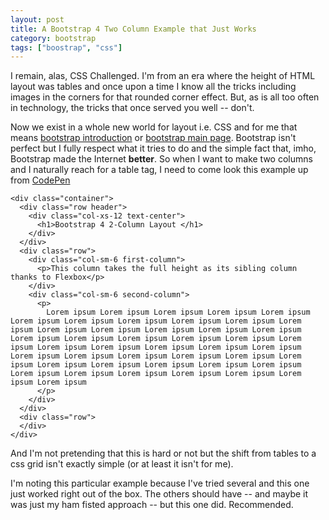 ```yaml
---
layout: post
title: A Bootstrap 4 Two Column Example that Just Works
category: bootstrap
tags: ["boostrap", "css"]
---
```

I remain, alas, CSS Challenged.  I'm from an era where the height of HTML layout was tables and once upon a time I know all the tricks including images in the corners for that rounded corner effect.  But, as is all too often in technology, the tricks that once served you well -- don't.  

Now we exist in a whole new world for layout i.e. CSS and for me that means [bootstrap introduction](https://getbootstrap.com/docs/4.0/getting-started/introduction/) or [bootstrap main page](https://getbootstrap.com/).  Bootstrap isn't perfect but I fully respect what it tries to do and the simple fact that, imho, Bootstrap made the Internet **better**.  So when I want to make two columns and I naturally reach for a table tag, I need to come look this example up from [CodePen](https://codepen.io/SitePoint/pen/WMYOxb)

    <div class="container">
      <div class="row header">
        <div class="col-xs-12 text-center">
          <h1>Bootstrap 4 2-Column Layout </h1>
        </div>
      </div>
      <div class="row">
        <div class="col-sm-6 first-column">
          <p>This column takes the full height as its sibling column thanks to Flexbox</p>
        </div>
        <div class="col-sm-6 second-column">
          <p>
            Lorem ipsum Lorem ipsum Lorem ipsum Lorem ipsum Lorem ipsum Lorem ipsum Lorem ipsum Lorem ipsum Lorem ipsum Lorem ipsum Lorem ipsum Lorem ipsum Lorem ipsum Lorem ipsum Lorem ipsum Lorem ipsum Lorem ipsum Lorem ipsum Lorem ipsum Lorem ipsum Lorem ipsum Lorem ipsum Lorem ipsum Lorem ipsum Lorem ipsum Lorem ipsum Lorem ipsum Lorem ipsum Lorem ipsum Lorem ipsum Lorem ipsum Lorem ipsum Lorem ipsum Lorem ipsum Lorem ipsum Lorem ipsum Lorem ipsum Lorem ipsum Lorem ipsum Lorem ipsum Lorem ipsum Lorem ipsum Lorem ipsum Lorem ipsum Lorem ipsum 
          </p>
        </div> 
      </div>
      <div class="row">
      </div>
    </div>
    
And I'm not pretending that this is hard or not but the shift from tables to a css grid isn't exactly simple (or at least it isn't for me).  

I'm noting this particular example because I've tried several and this one just worked right out of the box.  The others should have -- and maybe it was just my ham fisted approach -- but this one did.  Recommended. 